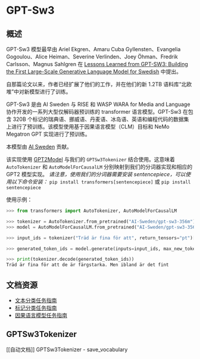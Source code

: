 <!--
版权 2022 年 HuggingFace 团队。保留所有权利。

根据 Apache 许可证 2.0 版（"许可证"）获得许可；您可能不会使用此文件，除非符合许可证的规定。
您可以通过点击以下链接获得许可证的副本。

http://www.apache.org/licenses/LICENSE-2.0

除非适用法律要求或书面同意，根据许可证分发的软件是基于“按原样”基础分发的，不附带任何明示或暗示的担保或条件。
有关具体语言的版本和许可证下的限制的详细信息，请参阅许可证。

⚠️ 请注意，此文件采用 Markdown 格式，但包含特定于我们的文档生成器（类似于 MDX）的语法，您的 Markdown 查看器可能无法正确呈现。
-->

# GPT-Sw3

## 概述

GPT-Sw3 模型最早由 Ariel Ekgren、Amaru Cuba Gyllensten、Evangelia Gogoulou、Alice Heiman、Severine Verlinden、Joey Öhman、Fredrik Carlsson、Magnus Sahlgren 在 [Lessons Learned from GPT-SW3: Building the First Large-Scale Generative Language Model for Swedish](http://www.lrec-conf.org/proceedings/lrec2022/pdf/2022.lrec-1.376.pdf) 中提出。

自那篇论文以来，作者已经扩展了他们的工作，并在他们的新 1.2TB 语料库“北欧堆”中对新模型进行了训练。

GPT-Sw3 是由 AI Sweden 与 RISE 和 WASP WARA for Media and Language 协作开发的一系列大型仅解码器预训练的 transformer 语言模型。GPT-Sw3 在包含 320B 个标记的瑞典语、挪威语、丹麦语、冰岛语、英语和编程代码的数据集上进行了预训练。该模型使用基于因果语言模型（CLM）目标和 NeMo Megatron GPT 实现进行了预训练。

本模型由 [AI Sweden](https://huggingface.co/AI-Sweden) 贡献。

该实现使用 [GPT2Model](https://huggingface.co/docs/transformers/model_doc/gpt2) 与我们的 `GPTSw3Tokenizer` 结合使用。这意味着 `AutoTokenizer` 和 `AutoModelForCausalLM` 分别映射到我们的分词器实现和相应的 GPT2 模型实现。
*请注意，使用我们的分词器需要安装 sentencepiece，可以使用以下命令安装：* `pip install transformers[sentencepiece]` 或 `pip install sentencepiece`

使用示例：
```python
>>> from transformers import AutoTokenizer, AutoModelForCausalLM

>>> tokenizer = AutoTokenizer.from_pretrained("AI-Sweden/gpt-sw3-356m")
>>> model = AutoModelForCausalLM.from_pretrained("AI-Sweden/gpt-sw3-356m")

>>> input_ids = tokenizer("Träd är fina för att", return_tensors="pt")["input_ids"]

>>> generated_token_ids = model.generate(inputs=input_ids, max_new_tokens=10, do_sample=True)[0]

>>> print(tokenizer.decode(generated_token_ids))
Träd är fina för att de är färgstarka. Men ibland är det fint
```

## 文档资源

- [文本分类任务指南](../tasks/sequence_classification)
- [标记分类任务指南](../tasks/token_classification)
- [因果语言模型任务指南](../tasks/language_modeling)

## GPTSw3Tokenizer

[[自动文档]] GPTSw3Tokenizer
    - save_vocabulary
